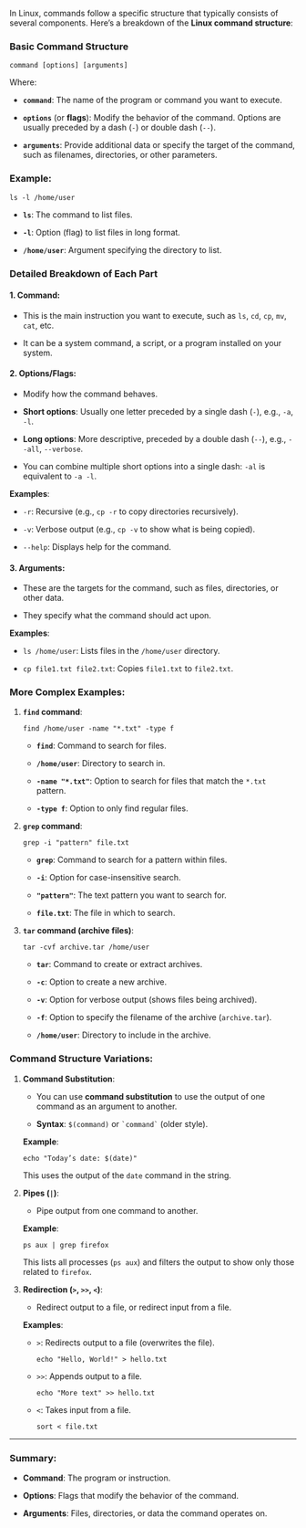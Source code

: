 In Linux, commands follow a specific structure that typically consists of several components. Here’s a breakdown of the **Linux command structure**:

### Basic Command Structure

`command [options] [arguments]`

Where:

- **`command`**: The name of the program or command you want to execute.
    
- **`options`** (or **flags**): Modify the behavior of the command. Options are usually preceded by a dash (`-`) or double dash (`--`).
    
- **`arguments`**: Provide additional data or specify the target of the command, such as filenames, directories, or other parameters.
    

### Example:

`ls -l /home/user`

- **`ls`**: The command to list files.
    
- **`-l`**: Option (flag) to list files in long format.
    
- **`/home/user`**: Argument specifying the directory to list.
    

### Detailed Breakdown of Each Part

#### 1. **Command**:

- This is the main instruction you want to execute, such as `ls`, `cd`, `cp`, `mv`, `cat`, etc.
    
- It can be a system command, a script, or a program installed on your system.
    

#### 2. **Options/Flags**:

- Modify how the command behaves.
    
- **Short options**: Usually one letter preceded by a single dash (`-`), e.g., `-a`, `-l`.
    
- **Long options**: More descriptive, preceded by a double dash (`--`), e.g., `--all`, `--verbose`.
    
- You can combine multiple short options into a single dash: `-al` is equivalent to `-a -l`.
    

**Examples**:

- `-r`: Recursive (e.g., `cp -r` to copy directories recursively).
    
- `-v`: Verbose output (e.g., `cp -v` to show what is being copied).
    
- `--help`: Displays help for the command.
    

#### 3. **Arguments**:

- These are the targets for the command, such as files, directories, or other data.
    
- They specify what the command should act upon.
    

**Examples**:

- `ls /home/user`: Lists files in the `/home/user` directory.
    
- `cp file1.txt file2.txt`: Copies `file1.txt` to `file2.txt`.
    

### More Complex Examples:

1. **`find` command**:
    
    `find /home/user -name "*.txt" -type f`
    
    - **`find`**: Command to search for files.
        
    - **`/home/user`**: Directory to search in.
        
    - **`-name "*.txt"`**: Option to search for files that match the `*.txt` pattern.
        
    - **`-type f`**: Option to only find regular files.
        
2. **`grep` command**:
    
    `grep -i "pattern" file.txt`
    
    - **`grep`**: Command to search for a pattern within files.
        
    - **`-i`**: Option for case-insensitive search.
        
    - **`"pattern"`**: The text pattern you want to search for.
        
    - **`file.txt`**: The file in which to search.
        
3. **`tar` command (archive files)**:
    
    `tar -cvf archive.tar /home/user`
    
    - **`tar`**: Command to create or extract archives.
        
    - **`-c`**: Option to create a new archive.
        
    - **`-v`**: Option for verbose output (shows files being archived).
        
    - **`-f`**: Option to specify the filename of the archive (`archive.tar`).
        
    - **`/home/user`**: Directory to include in the archive.
        

### Command Structure Variations:

1. **Command Substitution**:
    
    - You can use **command substitution** to use the output of one command as an argument to another.
        
    - **Syntax**: `$(command)` or `` `command` `` (older style).
        
    
    **Example**:
    
    `echo "Today’s date: $(date)"`
    
    This uses the output of the `date` command in the string.
    
2. **Pipes (`|`)**:
    
    - Pipe output from one command to another.
        
    
    **Example**:
    
    `ps aux | grep firefox`
    
    This lists all processes (`ps aux`) and filters the output to show only those related to `firefox`.
    
3. **Redirection (`>`, `>>`, `<`)**:
    
    - Redirect output to a file, or redirect input from a file.
        
    
    **Examples**:
    
    - `>`: Redirects output to a file (overwrites the file).
        
        `echo "Hello, World!" > hello.txt`
        
    - `>>`: Appends output to a file.
        
        `echo "More text" >> hello.txt`
        
    - `<`: Takes input from a file.
        
        `sort < file.txt`
        

---

### Summary:

- **Command**: The program or instruction.
    
- **Options**: Flags that modify the behavior of the command.
    
- **Arguments**: Files, directories, or data the command operates on.
